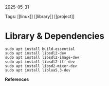 2025-05-31 

Tags: [[linux]] [[library]] [[project]]

# **Library & Dependencies**

```
sudo apt install build-essential
sudo apt install libsdl2-dev
sudo apt install libsdl2-image-dev
sudo apt install libsdl2-ttf-dev
sudo apt install libsd2-mixer-dev
sudo apt install liblua5.3-dev
```


**References**